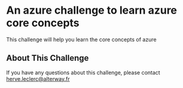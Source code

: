 # An azure challenge to learn azure core concepts

This challenge will help you learn the core concepts of azure

## About This Challenge

If you have any questions about this challenge, please contact herve.leclerc@alterway.fr
